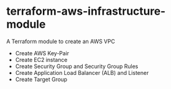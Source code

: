 # terraform-aws-infrastructure-module
A Terraform module to create an AWS VPC
- Create AWS Key-Pair
- Create EC2 instance
- Create Security Group and Security Group Rules
- Create Application Load Balancer (ALB) and Listener
- Create Target Group 
